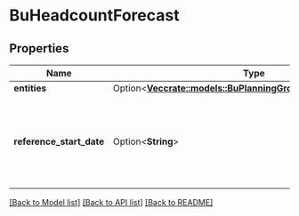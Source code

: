 # BuHeadcountForecast

## Properties

Name | Type | Description | Notes
------------ | ------------- | ------------- | -------------
**entities** | Option<[**Vec<crate::models::BuPlanningGroupHeadcountForecast>**](BuPlanningGroupHeadcountForecast.md)> |  | [optional]
**reference_start_date** | Option<**String**> | Reference start date for the interval values in each forecast entity. Date time is represented as an ISO-8601 string. For example: yyyy-MM-ddTHH:mm:ss[.mmm]Z | [optional]

[[Back to Model list]](../README.md#documentation-for-models) [[Back to API list]](../README.md#documentation-for-api-endpoints) [[Back to README]](../README.md)


